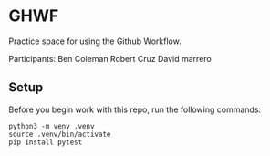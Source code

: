 
# GHWF

Practice space for using the Github Workflow.

Participants:
Ben Coleman
Robert Cruz
David marrero

## Setup

Before you begin work with this repo, run the following commands:

```
python3 -m venv .venv
source .venv/bin/activate
pip install pytest
```
